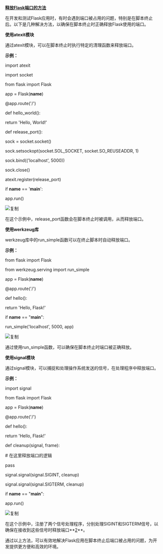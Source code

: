 **[释放Flask端口的方法](https://deepinout.com/flask/flask-questions/516_flask_release_python_flask_port_when_script_is_terminated.html)**

在开发和测试Flask应用时，有时会遇到端口被占用的问题，特别是在脚本终止后。以下是几种解决方法，以确保在脚本终止时正确释放Flask使用的端口。

**使用atexit模块**

通过atexit模块，可以在脚本终止时执行特定的清理函数来释放端口。

**示例：**

import atexit

import socket

from flask import Flask

 

app = Flask(__name__)

 

@app.route('/')

def hello_world():

return 'Hello, World!'

 

def release_port():

sock = socket.socket()

sock.setsockopt(socket.SOL_SOCKET, socket.SO_REUSEADDR, 1)

sock.bind(('localhost', 5000))

sock.close()

 

atexit.register(release_port)

 

if __name__ == '__main__':

app.run()

![复制](file:///C:/Users/26394/AppData/Local/Temp/msohtmlclip1/01/clip_image001.png)

在这个示例中，release_port函数会在脚本终止时被调用，从而释放端口。

**使用werkzeug库**

werkzeug库中的run_simple函数可以在终止脚本时自动释放端口。

**示例：**

from flask import Flask

from werkzeug.serving import run_simple

 

app = Flask(__name__)

 

@app.route('/')

def hello():

return 'Hello, Flask!'

 

if __name__ == "__main__":

run_simple('localhost', 5000, app)

![复制](file:///C:/Users/26394/AppData/Local/Temp/msohtmlclip1/01/clip_image002.png)

通过使用run_simple函数，可以确保在脚本终止时端口被正确释放。

**使用signal模块**

通过signal模块，可以捕捉和处理操作系统发送的信号，在处理程序中释放端口。

**示例：**

import signal

from flask import Flask

 

app = Flask(__name__)

 

@app.route('/')

def hello():

return 'Hello, Flask!'

 

def cleanup(signal, frame):

\# 在这里释放端口的逻辑

pass

 

signal.signal(signal.SIGINT, cleanup)

signal.signal(signal.SIGTERM, cleanup)

 

if __name__ == "__main__":

app.run()

![复制](file:///C:/Users/26394/AppData/Local/Temp/msohtmlclip1/01/clip_image003.png)

在这个示例中，注册了两个信号处理程序，分别处理SIGINT和SIGTERM信号，以确保在接收到这些信号时释放端口**[2](https://geek-docs.com/flask/flask-questions/516_flask_release_python_flask_port_when_script_is_terminated.html)**。

通过以上方法，可以有效地解决Flask应用在脚本终止后端口被占用的问题，为开发提供更方便和高效的环境。

 